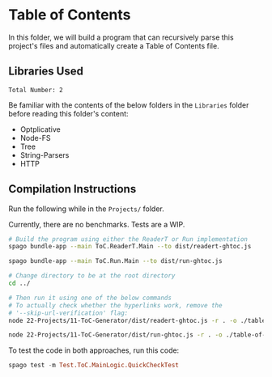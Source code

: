 # Table of Contents

In this folder, we will build a program that can recursively parse this project's files and automatically create a Table of Contents file.

## Libraries Used

`Total Number: 2`

Be familiar with the contents of the below folders in the `Libraries` folder before reading this folder's content:
- Optplicative
- Node-FS
- Tree
- String-Parsers
- HTTP

## Compilation Instructions

Run the following while in the `Projects/` folder.

Currently, there are no benchmarks. Tests are a WIP.

```bash
# Build the program using either the ReaderT or Run implementation
spago bundle-app --main ToC.ReaderT.Main --to dist/readert-ghtoc.js

spago bundle-app --main ToC.Run.Main --to dist/run-ghtoc.js

# Change directory to be at the root directory
cd ../

# Then run it using one of the below commands
# To actually check whether the hyperlinks work, remove the
# '--skip-url-verification' flag:
node 22-Projects/11-ToC-Generator/dist/readert-ghtoc.js -r . -o ./table-of-contents.md --log-level info --skip-url-verification

node 22-Projects/11-ToC-Generator/dist/run-ghtoc.js -r . -o ./table-of-contents.md --log-level info --skip-url-verification
```

To test the code in both approaches, run this code:
```haskell
spago test -m Test.ToC.MainLogic.QuickCheckTest
```
